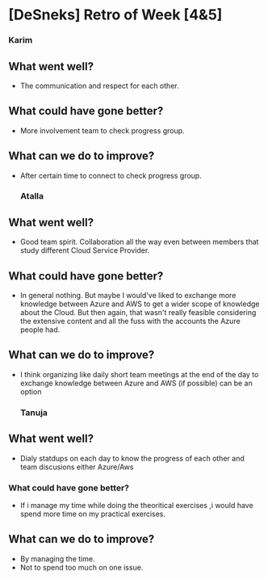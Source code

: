 # [DeSneks] Retro of Week [4&5]


  ### Karim
## What went well?
 
 - The communication and respect for each other.

## What could have gone better?
- More involvement team to check progress group.

## What can we do to improve?
- After certain time to connect to check progress group.

   ### Atalla
## What went well?
 - Good team spirit. Collaboration all the way even between members that study different Cloud Service Provider.

## What could have gone better?

- In general nothing. But maybe I would've liked to exchange more knowledge between Azure and AWS to get a wider scope of knowledge about the Cloud. But then again, that wasn't really feasible considering the extensive content and all the fuss with the accounts the Azure people had.


## What can we do to improve?

- I think organizing like daily short team meetings at the end of the day to exchange knowledge between Azure and AWS (if possible) can be an option


  ### Tanuja
## What went well?  

- Dialy statdups on each day to know the progress of each other and team discusions either Azure/Aws 

### What could have gone better?

- If i manage my time while doing the theoritical exercises ,i would have spend more time on my practical exercises.


## What can we do to improve?
- By managing the time.
- Not to spend too much on one issue.





